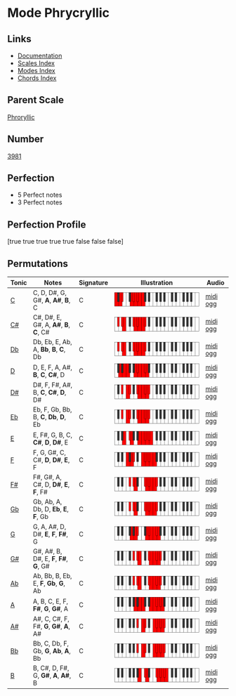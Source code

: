 # Mode Phrycryllic

## Links

- [Documentation](index.md)
- [Scales Index](Scales.md)
- [Modes Index](Modes.md)
- [Chords Index](Chords.md)

## Parent Scale

[Phroryllic](ScalePhroryllic.md)

## Number

[3981](https://ianring.com/musictheory/scales/3981)

## Perfection

- 5 Perfect notes
- 3 Perfect notes

## Perfection Profile

[true true true true true false false false]

## Permutations

| Tonic | Notes | Signature | Illustration | Audio |
|-------|-------|-----------|--------------|-------|
| [C](ModeCNaturalPhrycryllic.md) | C, D, D#, G, G#, **A**, **A#**, **B**, C | C | ![CNaturalPhrycryllic](ModeCNaturalPhrycryllic.png) | [midi](ModeCNaturalPhrycryllic.mid) [ogg](ModeCNaturalPhrycryllic.ogg) |
| [C#](ModeCSharpPhrycryllic.md) | C#, D#, E, G#, A, **A#**, **B**, **C**, C# | C | ![CSharpPhrycryllic](ModeCSharpPhrycryllic.png) | [midi](ModeCSharpPhrycryllic.mid) [ogg](ModeCSharpPhrycryllic.ogg) |
| [Db](ModeDFlatPhrycryllic.md) | Db, Eb, E, Ab, A, **Bb**, **B**, **C**, Db | C | ![DFlatPhrycryllic](ModeDFlatPhrycryllic.png) | [midi](ModeDFlatPhrycryllic.mid) [ogg](ModeDFlatPhrycryllic.ogg) |
| [D](ModeDNaturalPhrycryllic.md) | D, E, F, A, A#, **B**, **C**, **C#**, D | C | ![DNaturalPhrycryllic](ModeDNaturalPhrycryllic.png) | [midi](ModeDNaturalPhrycryllic.mid) [ogg](ModeDNaturalPhrycryllic.ogg) |
| [D#](ModeDSharpPhrycryllic.md) | D#, F, F#, A#, B, **C**, **C#**, **D**, D# | C | ![DSharpPhrycryllic](ModeDSharpPhrycryllic.png) | [midi](ModeDSharpPhrycryllic.mid) [ogg](ModeDSharpPhrycryllic.ogg) |
| [Eb](ModeEFlatPhrycryllic.md) | Eb, F, Gb, Bb, B, **C**, **Db**, **D**, Eb | C | ![EFlatPhrycryllic](ModeEFlatPhrycryllic.png) | [midi](ModeEFlatPhrycryllic.mid) [ogg](ModeEFlatPhrycryllic.ogg) |
| [E](ModeENaturalPhrycryllic.md) | E, F#, G, B, C, **C#**, **D**, **D#**, E | C | ![ENaturalPhrycryllic](ModeENaturalPhrycryllic.png) | [midi](ModeENaturalPhrycryllic.mid) [ogg](ModeENaturalPhrycryllic.ogg) |
| [F](ModeFNaturalPhrycryllic.md) | F, G, G#, C, C#, **D**, **D#**, **E**, F | C | ![FNaturalPhrycryllic](ModeFNaturalPhrycryllic.png) | [midi](ModeFNaturalPhrycryllic.mid) [ogg](ModeFNaturalPhrycryllic.ogg) |
| [F#](ModeFSharpPhrycryllic.md) | F#, G#, A, C#, D, **D#**, **E**, **F**, F# | C | ![FSharpPhrycryllic](ModeFSharpPhrycryllic.png) | [midi](ModeFSharpPhrycryllic.mid) [ogg](ModeFSharpPhrycryllic.ogg) |
| [Gb](ModeGFlatPhrycryllic.md) | Gb, Ab, A, Db, D, **Eb**, **E**, **F**, Gb | C | ![GFlatPhrycryllic](ModeGFlatPhrycryllic.png) | [midi](ModeGFlatPhrycryllic.mid) [ogg](ModeGFlatPhrycryllic.ogg) |
| [G](ModeGNaturalPhrycryllic.md) | G, A, A#, D, D#, **E**, **F**, **F#**, G | C | ![GNaturalPhrycryllic](ModeGNaturalPhrycryllic.png) | [midi](ModeGNaturalPhrycryllic.mid) [ogg](ModeGNaturalPhrycryllic.ogg) |
| [G#](ModeGSharpPhrycryllic.md) | G#, A#, B, D#, E, **F**, **F#**, **G**, G# | C | ![GSharpPhrycryllic](ModeGSharpPhrycryllic.png) | [midi](ModeGSharpPhrycryllic.mid) [ogg](ModeGSharpPhrycryllic.ogg) |
| [Ab](ModeAFlatPhrycryllic.md) | Ab, Bb, B, Eb, E, **F**, **Gb**, **G**, Ab | C | ![AFlatPhrycryllic](ModeAFlatPhrycryllic.png) | [midi](ModeAFlatPhrycryllic.mid) [ogg](ModeAFlatPhrycryllic.ogg) |
| [A](ModeANaturalPhrycryllic.md) | A, B, C, E, F, **F#**, **G**, **G#**, A | C | ![ANaturalPhrycryllic](ModeANaturalPhrycryllic.png) | [midi](ModeANaturalPhrycryllic.mid) [ogg](ModeANaturalPhrycryllic.ogg) |
| [A#](ModeASharpPhrycryllic.md) | A#, C, C#, F, F#, **G**, **G#**, **A**, A# | C | ![ASharpPhrycryllic](ModeASharpPhrycryllic.png) | [midi](ModeASharpPhrycryllic.mid) [ogg](ModeASharpPhrycryllic.ogg) |
| [Bb](ModeBFlatPhrycryllic.md) | Bb, C, Db, F, Gb, **G**, **Ab**, **A**, Bb | C | ![BFlatPhrycryllic](ModeBFlatPhrycryllic.png) | [midi](ModeBFlatPhrycryllic.mid) [ogg](ModeBFlatPhrycryllic.ogg) |
| [B](ModeBNaturalPhrycryllic.md) | B, C#, D, F#, G, **G#**, **A**, **A#**, B | C | ![BNaturalPhrycryllic](ModeBNaturalPhrycryllic.png) | [midi](ModeBNaturalPhrycryllic.mid) [ogg](ModeBNaturalPhrycryllic.ogg) |
